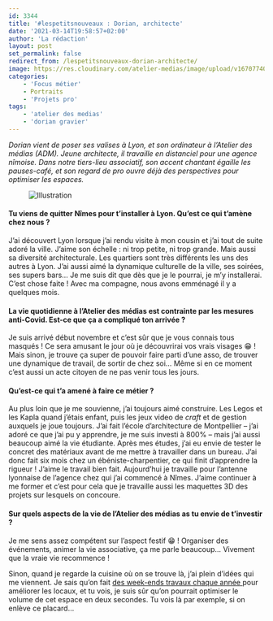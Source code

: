 ```yaml
---
id: 3344
title: '#lespetitsnouveaux : Dorian, architecte'
date: '2021-03-14T19:58:57+02:00'
author: 'La rédaction'
layout: post
set_permalink: false
redirect_from: /lespetitsnouveaux-dorian-architecte/
image: https://res.cloudinary.com/atelier-medias/image/upload/v1670774081/blog/zhcqpzzwhahrb3r6xssz.jpg
categories:
    - 'Focus métier'
    - Portraits
    - 'Projets pro'
tags:
    - 'atelier des medias'
    - 'dorian gravier'
---
```


*Dorian vient de poser ses valises à Lyon, et son ordinateur à l’Atelier des médias (ADM). Jeune architecte, il travaille en distanciel pour une agence nîmoise. Dans notre tiers-lieu associatif, son accent chantant égaille les pauses-café, et son regard de pro ouvre déjà des perspectives pour optimiser les espaces.*

<figure class="wp-block-image"><img src="https://res.cloudinary.com/atelier-medias/image/upload/v1670774082/blog/szvvj7qevczve7rftz6e.png" alt="Illustration"></figure>

#### Tu viens de quitter Nîmes pour t’installer à Lyon. Qu’est ce qui t’amène chez nous ? 

J’ai découvert Lyon lorsque j’ai rendu visite à mon cousin et j’ai tout de suite adoré la ville. J’aime son échelle : ni trop petite, ni trop grande. Mais aussi sa diversité architecturale. Les quartiers sont très différents les uns des autres à Lyon. J’ai aussi aimé la dynamique culturelle de la ville, ses soirées, ses supers bars… Je me suis dit que dès que je le pourrai, je m’y installerai. C’est chose faite ! Avec ma compagne, nous avons emménagé il y a quelques mois.

#### La vie quotidienne à l’Atelier des médias est contrainte par les mesures anti-Covid. Est-ce que ça a compliqué ton arrivée ? 

Je suis arrivé début novembre et c’est sûr que je vous connais tous masqués ! Ce sera amusant le jour où je découvrirai vos vrais visages 😁 ! Mais sinon, je trouve ça super de pouvoir faire parti d’une asso, de trouver une dynamique de travail, de sortir de chez soi… Même si en ce moment c’est aussi un acte citoyen de ne pas venir tous les jours.

#### Qu’est-ce qui t’a amené à faire ce métier ? 

Au plus loin que je me souvienne, j’ai toujours aimé construire. Les Legos et les Kapla quand j’étais enfant, puis les jeux video de *craft* et de gestion auxquels je joue toujours. J’ai fait l’école d’architecture de Montpellier – j’ai adoré ce que j’ai pu y apprendre, je me suis investi à 800% – mais j’ai aussi beaucoup aimé la vie étudiante. Après mes études, j’ai eu envie de tester le concret des matériaux avant de me mettre à travailler dans un bureau. J’ai donc fait six mois chez un ébéniste-charpentier, ce qui finit d’apprendre la rigueur ! J’aime le travail bien fait. Aujourd’hui je travaille pour l’antenne lyonnaise de l’agence chez qui j’ai commencé à Nîmes. J’aime continuer à me former et c’est pour cela que je travaille aussi les maquettes 3D des projets sur lesquels on concoure.

#### Sur quels aspects de la vie de l’Atelier des médias as tu envie de t’investir ? 

Je me sens assez compétent sur l’aspect festif 😁 ! Organiser des événements, animer la vie associative, ça me parle beaucoup… Vivement que la vraie vie recommence !

Sinon, quand je regarde la cuisine où on se trouve là, j’ai plein d’idées qui me viennent. Je sais qu’on fait [des week-ends travaux chaque année ](/bricole-isole-rafistole-et-rigole/)pour améliorer les locaux, et tu vois, je suis sûr qu’on pourrait optimiser le volume de cet espace en deux secondes. Tu vois là par exemple, si on enlève ce placard…
